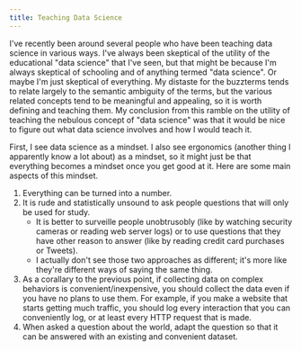 ```yaml
---
title: Teaching Data Science
---
```

I've recently been around several people who have been teaching data science in
various ways. I've always been skeptical of the utility of the educational
"data science" that I've seen, but that might be because I'm always skeptical
of schooling and of anything termed "data science". Or maybe I'm just skeptical
of everything. My distaste for the buzzterms tends to relate largely to the
semantic ambiguity of the terms, but the various related concepts tend to be
meaningful and appealing, so it is worth defining and teaching them. My
conclusion from this ramble on the utility of teaching the nebulous concept of
"data science" was that it would be nice to figure out what data science
involves and how I would teach it.

First, I see data science as a mindset. I also see ergonomics (another thing
I apparently know a lot about) as a mindset, so it might just be that everything
becomes a mindset once you get good at it. Here are some main aspects of this
mindset.

1. Everything can be turned into a number.
2. It is rude and statistically unsound to ask people questions that will only
    be used for study.
    * It is better to surveille people unobtrusobly (like by watching security
        cameras or reading web server logs) or to use questions that they have
        other reason to answer (like by reading credit card purchases or
        Tweets).
    * I actually don't see those two approaches as different; it's more like
        they're different ways of saying the same thing.
3. As a corallary to the previous point, if collecting data on complex behaviors
    is convenient/inexpensive, you should collect the data even if you have no
    plans to use them. For example, if you make a website that starts getting
    much traffic, you should log every interaction that you can conveniently
    log, or at least every HTTP request that is made.
4. When asked a question about the world, adapt the question so that it can be
    answered with an existing and convenient dataset.

